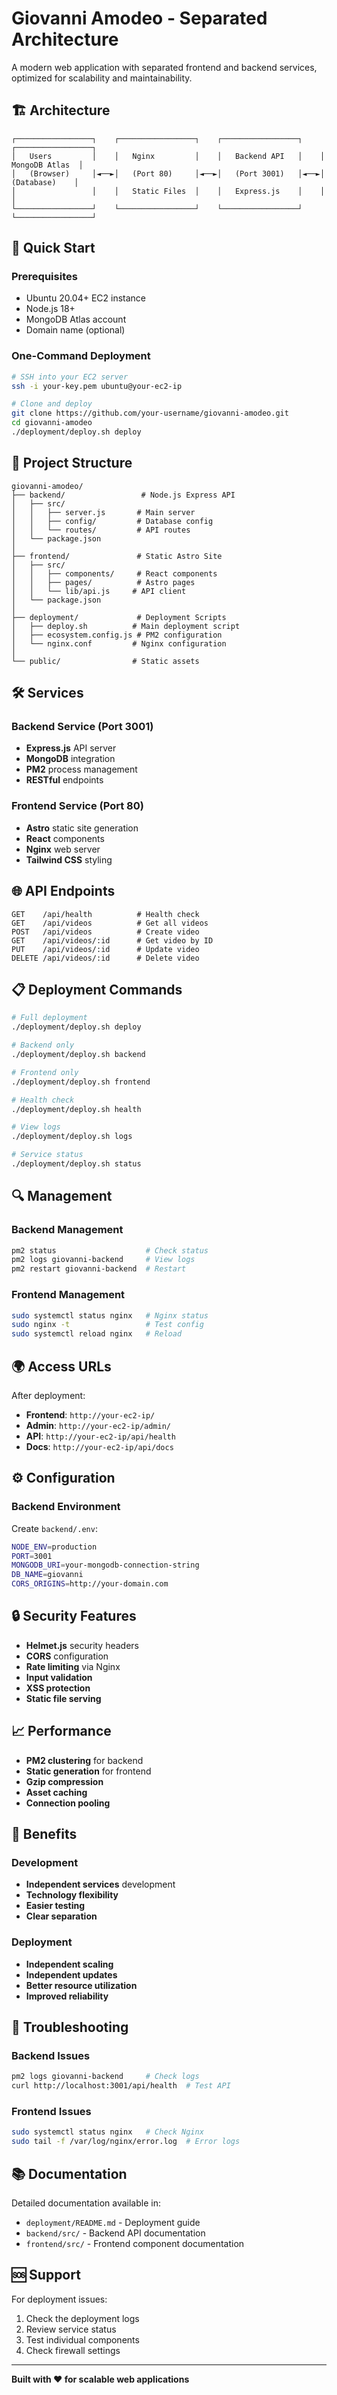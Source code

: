 # Giovanni Amodeo - Separated Architecture

A modern web application with separated frontend and backend services, optimized for scalability and maintainability.

## 🏗️ Architecture

```
┌─────────────────┐    ┌─────────────────┐    ┌─────────────────┐    ┌─────────────────┐
│   Users         │    │   Nginx         │    │   Backend API   │    │   MongoDB Atlas  │
│   (Browser)     │◄──►│   (Port 80)     │◄──►│   (Port 3001)   │◄──►│   (Database)    │
│                 │    │   Static Files  │    │   Express.js    │    │                 │
└─────────────────┘    └─────────────────┘    └─────────────────┘    └─────────────────┘
```

## 🚀 Quick Start

### Prerequisites
- Ubuntu 20.04+ EC2 instance
- Node.js 18+ 
- MongoDB Atlas account
- Domain name (optional)

### One-Command Deployment
```bash
# SSH into your EC2 server
ssh -i your-key.pem ubuntu@your-ec2-ip

# Clone and deploy
git clone https://github.com/your-username/giovanni-amodeo.git
cd giovanni-amodeo
./deployment/deploy.sh deploy
```

## 📁 Project Structure

```
giovanni-amodeo/
├── backend/                 # Node.js Express API
│   ├── src/
│   │   ├── server.js       # Main server
│   │   ├── config/         # Database config
│   │   └── routes/         # API routes
│   └── package.json
│
├── frontend/               # Static Astro Site
│   ├── src/
│   │   ├── components/     # React components
│   │   ├── pages/          # Astro pages
│   │   └── lib/api.js     # API client
│   └── package.json
│
├── deployment/             # Deployment Scripts
│   ├── deploy.sh          # Main deployment script
│   ├── ecosystem.config.js # PM2 configuration
│   └── nginx.conf         # Nginx configuration
│
└── public/                # Static assets
```

## 🛠️ Services

### Backend Service (Port 3001)
- **Express.js** API server
- **MongoDB** integration
- **PM2** process management
- **RESTful** endpoints

### Frontend Service (Port 80)
- **Astro** static site generation
- **React** components
- **Nginx** web server
- **Tailwind CSS** styling

## 🌐 API Endpoints

```
GET    /api/health          # Health check
GET    /api/videos          # Get all videos
POST   /api/videos          # Create video
GET    /api/videos/:id      # Get video by ID
PUT    /api/videos/:id      # Update video
DELETE /api/videos/:id      # Delete video
```

## 📋 Deployment Commands

```bash
# Full deployment
./deployment/deploy.sh deploy

# Backend only
./deployment/deploy.sh backend

# Frontend only  
./deployment/deploy.sh frontend

# Health check
./deployment/deploy.sh health

# View logs
./deployment/deploy.sh logs

# Service status
./deployment/deploy.sh status
```

## 🔍 Management

### Backend Management
```bash
pm2 status                    # Check status
pm2 logs giovanni-backend     # View logs
pm2 restart giovanni-backend  # Restart
```

### Frontend Management
```bash
sudo systemctl status nginx   # Nginx status
sudo nginx -t                 # Test config
sudo systemctl reload nginx   # Reload
```

## 🌍 Access URLs

After deployment:
- **Frontend**: `http://your-ec2-ip/`
- **Admin**: `http://your-ec2-ip/admin/`
- **API**: `http://your-ec2-ip/api/health`
- **Docs**: `http://your-ec2-ip/api/docs`

## ⚙️ Configuration

### Backend Environment
Create `backend/.env`:
```bash
NODE_ENV=production
PORT=3001
MONGODB_URI=your-mongodb-connection-string
DB_NAME=giovanni
CORS_ORIGINS=http://your-domain.com
```

## 🔒 Security Features

- **Helmet.js** security headers
- **CORS** configuration
- **Rate limiting** via Nginx
- **Input validation**
- **XSS protection**
- **Static file serving**

## 📈 Performance

- **PM2 clustering** for backend
- **Static generation** for frontend
- **Gzip compression**
- **Asset caching**
- **Connection pooling**

## 🚀 Benefits

### Development
- **Independent services** development
- **Technology flexibility**
- **Easier testing**
- **Clear separation**

### Deployment
- **Independent scaling**
- **Independent updates**
- **Better resource utilization**
- **Improved reliability**

## 🔧 Troubleshooting

### Backend Issues
```bash
pm2 logs giovanni-backend     # Check logs
curl http://localhost:3001/api/health  # Test API
```

### Frontend Issues
```bash
sudo systemctl status nginx   # Check Nginx
sudo tail -f /var/log/nginx/error.log  # Error logs
```

## 📚 Documentation

Detailed documentation available in:
- `deployment/README.md` - Deployment guide
- `backend/src/` - Backend API documentation
- `frontend/src/` - Frontend component documentation

## 🆘 Support

For deployment issues:
1. Check the deployment logs
2. Review service status
3. Test individual components
4. Check firewall settings

---

**Built with ❤️ for scalable web applications**